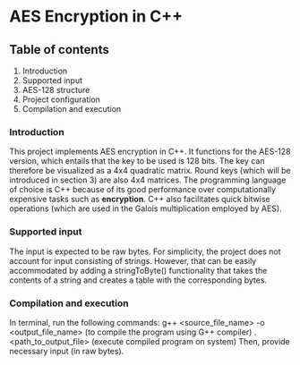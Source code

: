 # AES Encryption in C++

## Table of contents

1. Introduction
2. Supported input
3. AES-128 structure
4. Project configuration
5. Compilation and execution

### Introduction 

This project implements AES encryption in C++. It functions for the AES-128 version, which entails that the key to be used is 128 bits.
The key can therefore be visualized as a 4x4 quadratic matrix. Round keys (which will be introduced in section 3) are also 4x4 matrices.
The programming language of choice is C++ because of its good performance over computationally expensive tasks such as **encryption**. 
C++ also facilitates quick bitwise operations (which are used in the Galois multiplication employed by AES).  

### Supported input

The input is expected to be raw bytes. For simplicity, the project does not account for input consisting of strings. 
However, that can be easily accommodated by adding a stringToByte() functionality that takes the contents of a string and creates a table with the corresponding bytes.

### Compilation and execution

In terminal, run the following commands:
g++ <source_file_name> -o <output_file_name> (to compile the program using G++ compiler)
.\<path_to_output_file> (execute compiled program on system)
Then, provide necessary input (in raw bytes).
